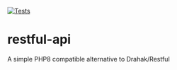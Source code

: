 [![Tests](https://github.com/movisio/restful-api/workflows/Tests/badge.svg?branch=master)](https://github.com/movisio/restful-api/actions)

# restful-api
A simple PHP8 compatible alternative to Drahak/Restful

